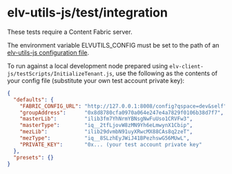 # elv-utils-js/test/integration

These tests require a Content Fabric server.

The environment variable ELVUTILS_CONFIG must be set to the path of an [elv-utils-js configuration file](https://docs.eluv.io/docs/guides/media-ingest/advanced/#streamlining-commands-with-config-files).

To run against a local development node prepared using `elv-client-js/testScripts/InitializeTenant.js`, use the following as the contents of your config file (substitute your own test account private key):

```json
{
  "defaults": {
    "FABRIC_CONFIG_URL": "http://127.0.0.1:8008/config?qspace=dev&self",
    "groupAddress":      "0x8d8780cfa0970a064e247e4a7829f0106b38d7f7",
    "masterLib":         "ilib3fm7YhNrmYBNsgNwFuUso1CRVFw3",
    "masterType":        "iq__2tfLjovW8zMN9Yh6eLmwynX1Cbip",
    "mezLib":            "ilib29dvmbN91uyXRwcMX88CAs8q2zeT",
    "mezType":           "iq__8SLzhEyJWiJ41BPezhswG56MUwL",
    "PRIVATE_KEY":       "0x... (your test account private key"
  },
  "presets": {}
}
```


